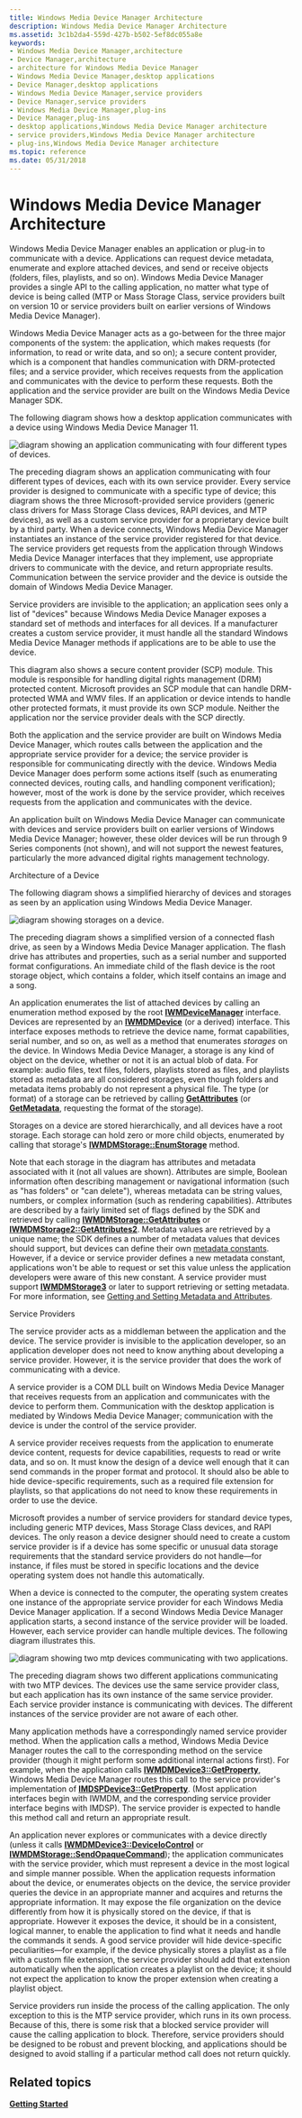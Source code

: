 ```yaml
---
title: Windows Media Device Manager Architecture
description: Windows Media Device Manager Architecture
ms.assetid: 3c1b2da4-559d-427b-b502-5ef8dc055a8e
keywords:
- Windows Media Device Manager,architecture
- Device Manager,architecture
- architecture for Windows Media Device Manager
- Windows Media Device Manager,desktop applications
- Device Manager,desktop applications
- Windows Media Device Manager,service providers
- Device Manager,service providers
- Windows Media Device Manager,plug-ins
- Device Manager,plug-ins
- desktop applications,Windows Media Device Manager architecture
- service providers,Windows Media Device Manager architecture
- plug-ins,Windows Media Device Manager architecture
ms.topic: reference
ms.date: 05/31/2018
---
```


# Windows Media Device Manager Architecture

Windows Media Device Manager enables an application or plug-in to communicate with a device. Applications can request device metadata, enumerate and explore attached devices, and send or receive objects (folders, files, playlists, and so on). Windows Media Device Manager provides a single API to the calling application, no matter what type of device is being called (MTP or Mass Storage Class, service providers built on version 10 or service providers built on earlier versions of Windows Media Device Manager).

Windows Media Device Manager acts as a go-between for the three major components of the system: the application, which makes requests (for information, to read or write data, and so on); a secure content provider, which is a component that handles communication with DRM-protected files; and a service provider, which receives requests from the application and communicates with the device to perform these requests. Both the application and the service provider are built on the Windows Media Device Manager SDK.

The following diagram shows how a desktop application communicates with a device using Windows Media Device Manager 11.

![diagram showing an application communicating with four different types of devices.](images/wmdm-device-communication.gif)

The preceding diagram shows an application communicating with four different types of devices, each with its own service provider. Every service provider is designed to communicate with a specific type of device; this diagram shows the three Microsoft-provided service providers (generic class drivers for Mass Storage Class devices, RAPI devices, and MTP devices), as well as a custom service provider for a proprietary device built by a third party. When a device connects, Windows Media Device Manager instantiates an instance of the service provider registered for that device. The service providers get requests from the application through Windows Media Device Manager interfaces that they implement, use appropriate drivers to communicate with the device, and return appropriate results. Communication between the service provider and the device is outside the domain of Windows Media Device Manager.

Service providers are invisible to the application; an application sees only a list of "devices" because Windows Media Device Manager exposes a standard set of methods and interfaces for all devices. If a manufacturer creates a custom service provider, it must handle all the standard Windows Media Device Manager methods if applications are to be able to use the device.

This diagram also shows a secure content provider (SCP) module. This module is responsible for handling digital rights management (DRM) protected content. Microsoft provides an SCP module that can handle DRM-protected WMA and WMV files. If an application or device intends to handle other protected formats, it must provide its own SCP module. Neither the application nor the service provider deals with the SCP directly.

Both the application and the service provider are built on Windows Media Device Manager, which routes calls between the application and the appropriate service provider for a device; the service provider is responsible for communicating directly with the device. Windows Media Device Manager does perform some actions itself (such as enumerating connected devices, routing calls, and handling component verification); however, most of the work is done by the service provider, which receives requests from the application and communicates with the device.

An application built on Windows Media Device Manager can communicate with devices and service providers built on earlier versions of Windows Media Device Manager; however, these older devices will be run through 9 Series components (not shown), and will not support the newest features, particularly the more advanced digital rights management technology.

Architecture of a Device

The following diagram shows a simplified hierarchy of devices and storages as seen by an application using Windows Media Device Manager.

![diagram showing storages on a device.](images/wmdm-basic-device-layout.gif)

The preceding diagram shows a simplified version of a connected flash drive, as seen by a Windows Media Device Manager application. The flash drive has attributes and properties, such as a serial number and supported format configurations. An immediate child of the flash device is the root storage object, which contains a folder, which itself contains an image and a song.

An application enumerates the list of attached devices by calling an enumeration method exposed by the root [**IWMDeviceManager**](/windows/desktop/api/mswmdm/nn-mswmdm-iwmdevicemanager) interface. Devices are represented by an [**IWMDMDevice**](/windows/desktop/api/mswmdm/nn-mswmdm-iwmdmdevice) (or a derived) interface. This interface exposes methods to retrieve the device name, format capabilities, serial number, and so on, as well as a method that enumerates *storages* on the device. In Windows Media Device Manager, a storage is any kind of object on the device, whether or not it is an actual blob of data. For example: audio files, text files, folders, playlists stored as files, and playlists stored as metadata are all considered storages, even though folders and metadata items probably do not represent a physical file. The type (or format) of a storage can be retrieved by calling [**GetAttributes**](/windows/desktop/api/mswmdm/nf-mswmdm-iwmdmstorage-getattributes) (or [**GetMetadata**](/windows/desktop/api/mswmdm/nf-mswmdm-iwmdmstorage3-getmetadata), requesting the format of the storage).

Storages on a device are stored hierarchically, and all devices have a root storage. Each storage can hold zero or more child objects, enumerated by calling that storage's [**IWMDMStorage::EnumStorage**](/windows/desktop/api/mswmdm/nf-mswmdm-iwmdmstorage-enumstorage) method.

Note that each storage in the diagram has attributes and metadata associated with it (not all values are shown). Attributes are simple, Boolean information often describing management or navigational information (such as "has folders" or "can delete"), whereas metadata can be string values, numbers, or complex information (such as rendering capabilities). Attributes are described by a fairly limited set of flags defined by the SDK and retrieved by calling [**IWMDMStorage::GetAttributes**](/windows/desktop/api/mswmdm/nf-mswmdm-iwmdmstorage-getattributes) or [**IWMDMStorage2::GetAttributes2**](/windows/desktop/api/mswmdm/nf-mswmdm-iwmdmstorage2-getattributes2). Metadata values are retrieved by a unique name; the SDK defines a number of metadata values that devices should support, but devices can define their own [metadata constants](metadata-constants.md). However, if a device or service provider defines a new metadata constant, applications won't be able to request or set this value unless the application developers were aware of this new constant. A service provider must support [**IWMDMStorage3**](/windows/desktop/api/mswmdm/nn-mswmdm-iwmdmstorage3) or later to support retrieving or setting metadata. For more information, see [Getting and Setting Metadata and Attributes](getting-and-setting-metadata-and-attributes.md).

Service Providers

The service provider acts as a middleman between the application and the device. The service provider is invisible to the application developer, so an application developer does not need to know anything about developing a service provider. However, it is the service provider that does the work of communicating with a device.

A service provider is a COM DLL built on Windows Media Device Manager that receives requests from an application and communicates with the device to perform them. Communication with the desktop application is mediated by Windows Media Device Manager; communication with the device is under the control of the service provider.

A service provider receives requests from the application to enumerate device content, requests for device capabilities, requests to read or write data, and so on. It must know the design of a device well enough that it can send commands in the proper format and protocol. It should also be able to hide device-specific requirements, such as a required file extension for playlists, so that applications do not need to know these requirements in order to use the device.

Microsoft provides a number of service providers for standard device types, including generic MTP devices, Mass Storage Class devices, and RAPI devices. The only reason a device designer should need to create a custom service provider is if a device has some specific or unusual data storage requirements that the standard service providers do not handle—for instance, if files must be stored in specific locations and the device operating system does not handle this automatically.

When a device is connected to the computer, the operating system creates one instance of the appropriate service provider for each Windows Media Device Manager application. If a second Windows Media Device Manager application starts, a second instance of the service provider will be loaded. However, each service provider can handle multiple devices. The following diagram illustrates this.

![diagram showing two mtp devices communicating with two applications.](images/wmdm-sp-to-device.gif)

The preceding diagram shows two different applications communicating with two MTP devices. The devices use the same service provider class, but each application has its own instance of the same service provider. Each service provider instance is communicating with devices. The different instances of the service provider are not aware of each other.

Many application methods have a correspondingly named service provider method. When the application calls a method, Windows Media Device Manager routes the call to the corresponding method on the service provider (though it might perform some additional internal actions first). For example, when the application calls [**IWMDMDevice3::GetProperty**](/windows/desktop/api/mswmdm/nf-mswmdm-iwmdmdevice3-getproperty), Windows Media Device Manager routes this call to the service provider's implementation of [**IMDSPDevice3::GetProperty**](/windows/desktop/api/mswmdm/nf-mswmdm-imdspdevice3-getproperty). (Most application interfaces begin with IWMDM, and the corresponding service provider interface begins with IMDSP). The service provider is expected to handle this method call and return an appropriate result.

An application never explores or communicates with a device directly (unless it calls [**IWMDMDevice3::DeviceIoControl**](/windows/desktop/api/mswmdm/nf-mswmdm-iwmdmdevice3-deviceiocontrol) or [**IWMDMStorage::SendOpaqueCommand**](/windows/desktop/api/mswmdm/nf-mswmdm-iwmdmstorage-sendopaquecommand)); the application communicates with the service provider, which must represent a device in the most logical and simple manner possible. When the application requests information about the device, or enumerates objects on the device, the service provider queries the device in an appropriate manner and acquires and returns the appropriate information. It may expose the file organization on the device differently from how it is physically stored on the device, if that is appropriate. However it exposes the device, it should be in a consistent, logical manner, to enable the application to find what it needs and handle the commands it sends. A good service provider will hide device-specific peculiarities—for example, if the device physically stores a playlist as a file with a custom file extension, the service provider should add that extension automatically when the application creates a playlist on the device; it should not expect the application to know the proper extension when creating a playlist object.

Service providers run inside the process of the calling application. The only exception to this is the MTP service provider, which runs in its own process. Because of this, there is some risk that a blocked service provider will cause the calling application to block. Therefore, service providers should be designed to be robust and prevent blocking, and applications should be designed to avoid stalling if a particular method call does not return quickly.

## Related topics

<dl> <dt>

[**Getting Started**](getting-started.md)
</dt> </dl>

 

 




